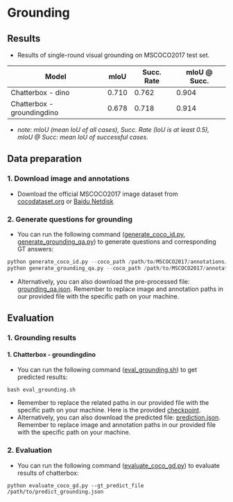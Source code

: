 # Grounding
## Results
- Results of single-round visual grounding on MSCOCO2017 test set.


| Model                                                        | mIoU  | Succ. Rate | mIoU @ Succ. |
| ------------------------------------------------------------ | ----- | ---------- | ------------ |
| Chatterbox  - dino                                                 | 0.710 | 0.762      | 0.904        |
| Chatterbox  - groundingdino                                               | 0.678 | 0.718      | 0.914       |
 - _note: mIoU (mean IoU of all cases), Succ. Rate (IoU is at least 0.5), mIoU @ Succ: mean IoU of successful cases._

## Data preparation
### 1. Download image and annotations
- Download the official MSCOCO2017 image dataset from [cocodataset.org](https://cocodataset.org/#download) or [Baidu Netdisk](https://blog.csdn.net/qq_47233366/article/details/126575414)
### 2. Generate questions for grounding

- You can run the following command ([generate_coco_id.py](https://github.com/sunsmarterjie/ChatterBox/blob/main/evaluation/grounding/grounding_dino/generate_coco_id.py), [generate_grounding_qa.py](https://github.com/sunsmarterjie/ChatterBox/blob/main/evaluation/grounding/grounding_dino/generate_grounding_qa.py)) to generate questions and corresponding GT answers:
```python
python generate_coco_id.py --coco_path /path/to/MSCOCO2017/annotations/instances_val2017.json
python generate_grounding_qa.py --coco_path /path/to/MSCOCO2017/annotations/instances_val2017.json --id_path /path/to/coco_val_id_name.json
```
 - Alternatively, you can also download the pre-processed file: [grounding_qa.json](https://github.com/sunsmarterjie/ChatterBox/blob/main/evaluation/grounding/grounding_dino/grounding_files/grounding_qa.json). Remember to replace image and annotation paths in our provided file with the specific path on your machine.

## Evaluation
### 1. Grounding results
#### 1. Chatterbox - groundingdino
- You can run the following command ([eval_grounding.sh](https://github.com/sunsmarterjie/ChatterBox/blob/main/evaluation/grounding/grounding_dino/eval_grounding.sh)) to get predicted results:
```
bash eval_grounding.sh
```
- Remember to replace the related paths in our provided file with the specific path on your machine. Here is the provided [checkpoint](https://pan.baidu.com/s/1eXQdkXVqNCp4Sa31S-rJPw&pwd=7c07).
- Alternatively, you can also download the predicted file: [prediction.json](https://github.com/sunsmarterjie/ChatterBox/blob/main/evaluation/grounding/grounding_dino/grounding_files/prediction.json). Remember to replace image and annotation paths in our provided file with the specific path on your machine.
### 2. Evaluation
- You can run the following command ([evaluate_coco_gd.py](https://github.com/sunsmarterjie/ChatterBox/blob/main/evaluation/grounding/grounding_dino/evaluate_coco_gd.py)) to evaluate results of chatterbox:
```
python evaluate_coco_gd.py --gt_predict_file /path/to/predict_grounding.json
```
